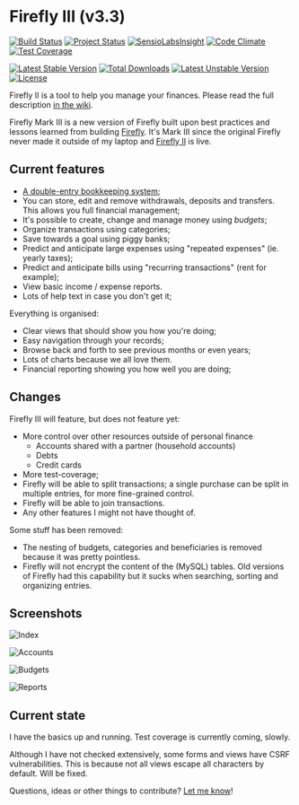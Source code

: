 Firefly III (v3.3)
===========

[![Build Status](https://travis-ci.org/JC5/firefly-iii.svg?branch=develop)](https://travis-ci.org/JC5/firefly-iii)
[![Project Status](http://stillmaintained.com/JC5/firefly-iii.png?a=b)](http://stillmaintained.com/JC5/firefly-iii)
[![SensioLabsInsight](https://insight.sensiolabs.com/projects/d44c7012-5f50-41ad-add8-8445330e4102/mini.png)](https://insight.sensiolabs.com/projects/d44c7012-5f50-41ad-add8-8445330e4102)
[![Code Climate](https://codeclimate.com/github/JC5/firefly-iii/badges/gpa.svg)](https://codeclimate.com/github/JC5/firefly-iii)
[![Test Coverage](https://codeclimate.com/github/JC5/firefly-iii/badges/coverage.svg)](https://codeclimate.com/github/JC5/firefly-iii)

[![Latest Stable Version](https://poser.pugx.org/grumpydictator/firefly-iii/v/stable.svg)](https://packagist.org/packages/grumpydictator/firefly-iii)
[![Total Downloads](https://poser.pugx.org/grumpydictator/firefly-iii/downloads.svg)](https://packagist.org/packages/grumpydictator/firefly-iii)
[![Latest Unstable Version](https://poser.pugx.org/grumpydictator/firefly-iii/v/unstable.svg)](https://packagist.org/packages/grumpydictator/firefly-iii)
[![License](https://poser.pugx.org/grumpydictator/firefly-iii/license.svg)](https://packagist.org/packages/grumpydictator/firefly-iii)

Firefly II is a tool to help you manage your finances. Please read the full description [in the wiki](https://github.com/JC5/firefly-iii/wiki/full-description).

Firefly Mark III is a new version of Firefly built upon best practices and lessons learned
from building [Firefly](https://github.com/JC5/Firefly). It's Mark III since the original Firefly never made it outside of my
laptop and [Firefly II](https://github.com/JC5/Firefly) is live.

## Current features

- [A double-entry bookkeeping system](http://en.wikipedia.org/wiki/Double-entry_bookkeeping_system);
- You can store, edit and remove withdrawals, deposits and transfers. This allows you full financial management;
- It's possible to create, change and manage money using _budgets_;
- Organize transactions using categories;
- Save towards a goal using piggy banks;
- Predict and anticipate large expenses using "repeated expenses" (ie. yearly taxes);
- Predict and anticipate bills using "recurring transactions" (rent for example);
- View basic income / expense reports.
- Lots of help text in case you don't get it;

Everything is organised:

- Clear views that should show you how you're doing;
- Easy navigation through your records;
- Browse back and forth to see previous months or even years;
- Lots of charts because we all love them.
- Financial reporting showing you how well you are doing;

## Changes

Firefly III will feature, but does not feature yet:


- More control over other resources outside of personal finance
  - Accounts shared with a partner (household accounts)
  - Debts
  - Credit cards
- More test-coverage;
- Firefly will be able to split transactions; a single purchase can be split in multiple entries, for more fine-grained control.
- Firefly will be able to join transactions.
- Any other features I might not have thought of.

Some stuff has been removed:

- The nesting of budgets, categories and beneficiaries is removed because it was pretty pointless.
- Firefly will not encrypt the content of the (MySQL) tables. Old versions of Firefly had this capability but it sucks when searching, sorting and organizing entries.

## Screenshots

![Index](http://i.imgur.com/TkZNIer.png)

![Accounts](http://i.imgur.com/YE8WavP.png)

![Budgets](http://i.imgur.com/Go0M6Nd.png)

![Reports](http://i.imgur.com/EnEIyQI.png)

## Current state
I have the basics up and running. Test coverage is currently coming, slowly.

Although I have not checked extensively, some forms and views have CSRF vulnerabilities. This is because not all
views escape all characters by default. Will be fixed.

Questions, ideas or other things to contribute? [Let me know](https://github.com/JC5/firefly-iii/issues/new)!
